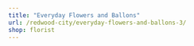 ```yaml
---
title: "Everyday Flowers and Ballons"
url: /redwood-city/everyday-flowers-and-ballons-3/
shop: florist
---
```

